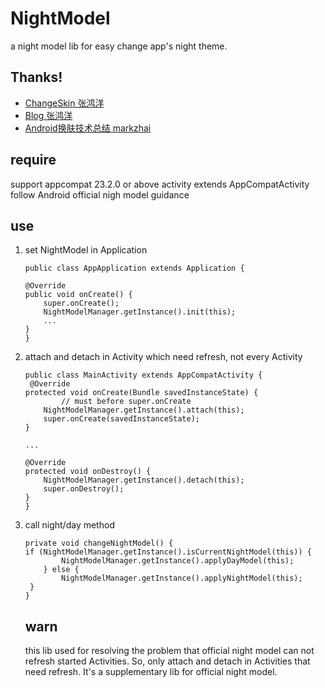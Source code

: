 # NightModel
a night model lib for easy change app's night theme.

##  Thanks!
* [ChangeSkin 张鸿洋](https://github.com/hongyangAndroid/ChangeSkin)
* [Blog 张鸿洋](http://blog.csdn.net/lmj623565791/article/details/51503977)
* [Android换肤技术总结 markzhai](http://blog.zhaiyifan.cn/2015/09/10/Android%E6%8D%A2%E8%82%A4%E6%8A%80%E6%9C%AF%E6%80%BB%E7%BB%93/)
## require
support appcompat 23.2.0 or above
activity extends AppCompatActivity
follow Android official nigh model guidance

## use
1. set NightModel in Application
	```
	public class AppApplication extends Application {

    @Override
    public void onCreate() {
        super.onCreate();
        NightModelManager.getInstance().init(this);
        ...
    }
	}

	```
2. attach and detach in Activity which need refresh, not every Activity
	```
	public class MainActivity extends AppCompatActivity {
	 @Override
    protected void onCreate(Bundle savedInstanceState) {
    		// must before super.onCreate
        NightModelManager.getInstance().attach(this);
        super.onCreate(savedInstanceState);
    }
    
    ...
    
    @Override
    protected void onDestroy() {
        NightModelManager.getInstance().detach(this);
        super.onDestroy();
    }
	}
	```
3. call night/day method
	```
	private void changeNightModel() {
   	if (NightModelManager.getInstance().isCurrentNightModel(this)) {
			NightModelManager.getInstance().applyDayModel(this);
		} else {
			NightModelManager.getInstance().applyNightModel(this);
     }
    }
	```
	
	## warn
	this lib used for resolving the problem that official night model can not refresh started Activities. So, only attach and detach in Activities that need refresh. It's a supplementary lib for official night model.


